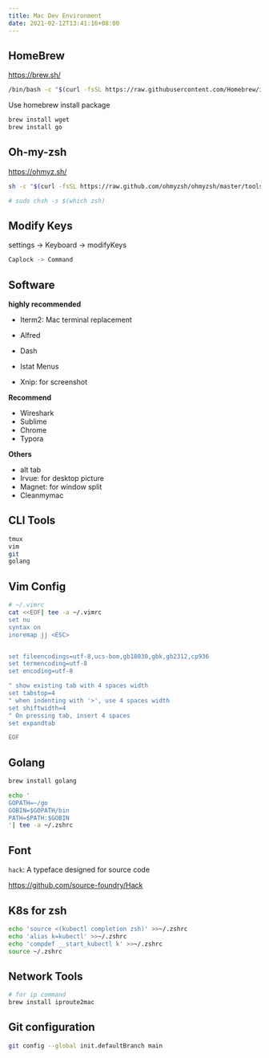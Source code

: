```yaml
---
title: Mac Dev Environment
date: 2021-02-12T13:41:16+08:00
---
```




## HomeBrew

https://brew.sh/

```sh
/bin/bash -c "$(curl -fsSL https://raw.githubusercontent.com/Homebrew/install/HEAD/install.sh)"
```

Use homebrew install package
```sh
brew install wget 
brew install go
```

## Oh-my-zsh

https://ohmyz.sh/

```sh
sh -c "$(curl -fsSL https://raw.github.com/ohmyzsh/ohmyzsh/master/tools/install.sh)"

# sudo chsh -s $(which zsh)
```

## Modify Keys

settings -> Keyboard -> modifyKeys 

```sh
Caplock -> Command
```



## Software

**highly recommended**

- Iterm2:  Mac terminal replacement

- Alfred 
- Dash
- Istat Menus
- Xnip: for screenshot

**Recommend**

- Wireshark
- Sublime
- Chrome
- Typora



**Others**

- alt tab
- Irvue: for desktop picture
- Magnet: for window split
- Cleanmymac



## CLI Tools

```sh
tmux 
vim
git
golang
```

## Vim  Config

```sh
# ~/.vimrc
cat <<EOF| tee -a ~/.vimrc
set nu
syntax on
inoremap jj <ESC>


set fileencodings=utf-8,ucs-bom,gb18030,gbk,gb2312,cp936
set termencoding=utf-8
set encoding=utf-8

" show existing tab with 4 spaces width
set tabstop=4
" when indenting with '>', use 4 spaces width
set shiftwidth=4
" On pressing tab, insert 4 spaces
set expandtab

EOF
```



## Golang

```sh
brew install golang

echo '
GOPATH=~/go
GOBIN=$GOPATH/bin
PATH=$PATH:$GOBIN
'| tee -a ~/.zshrc
```



## Font

`hack`: A typeface designed for source code

https://github.com/source-foundry/Hack

## K8s for zsh

```sh
echo 'source <(kubectl completion zsh)' >>~/.zshrc
echo 'alias k=kubectl' >>~/.zshrc
echo 'compdef __start_kubectl k' >>~/.zshrc
source ~/.zshrc
```

## Network Tools

```sh
# for ip command
brew install iproute2mac
```



## Git configuration

```sh
git config --global init.defaultBranch main
```

